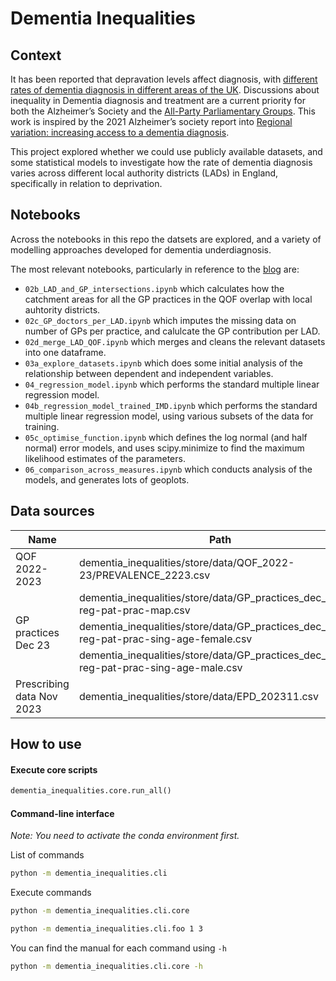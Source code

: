 # Dementia Inequalities

<!-- WARNING: THIS FILE WAS AUTOGENERATED! DO NOT EDIT! -->

## Context

It has been reported that depravation levels affect
diagnosis, with [different rates of dementia diagnosis in different
areas of the UK](https://dementiastatistics.org/about-dementia/maps/).
Discussions about inequality in Dementia diagnosis and treatment are a
current priority for both the Alzheimer’s Society and the [All-Party
Parliamentary
Groups](https://www.alzheimers.org.uk/about-us/policy-and-influencing/all-party-parliamentary-group-dementia).
This work is inspired by the 2021 Alzheimer’s society report into
[Regional variation: increasing access to a dementia
diagnosis](https://www.alzheimers.org.uk/sites/default/files/2021-09/regional_variations_increasing_access_to_diagnosis.pdf).

This project explored whether we could use publicly available datasets, and some statistical models to investigate how the rate of dementia diagnosis varies across different local authority districts (LADs) in England, specifically in relation to deprivation. 

## Notebooks

Across the notebooks in this repo the datsets are explored, and a variety of modelling approaches developed for dementia underdiagnosis. 

The most relevant notebooks, particularly in reference to the [blog]() are: 

* `02b_LAD_and_GP_intersections.ipynb` which calculates how the catchment areas for all the GP practices in the QOF overlap with local auhtority districts. 
* `02c_GP_doctors_per_LAD.ipynb` which imputes the missing data on number of GPs per practice, and calulcate the GP contribution per LAD.
* `02d_merge_LAD_QOF.ipynb` which merges and cleans the relevant datasets into one dataframe.
* `03a_explore_datasets.ipynb` which does some initial analysis of the relationship between dependent and independent variables. 
* `04_regression_model.ipynb` which performs the standard multiple linear regression model. 
* `04b_regression_model_trained_IMD.ipynb` which performs the standard multiple linear regression model, using various subsets of the data for training. 
* `05c_optimise_function.ipynb` which defines the log normal (and half normal) error models, and uses scipy.minimize to find the maximum likelihood estimates of the parameters. 
* `06_comparison_across_measures.ipynb` which conducts analysis of the models, and generates lots of geoplots. 


## Data sources

<table width="100%">
<thead>
<tr>
<th>
Name
</th>
<th>
Path
</th>
<th>
Source
</th>
</tr>
</thead>
<tbody>
<tr>
<td>
QOF 2022-2023
</td>
<td>
dementia_inequalities/store/data/QOF_2022-23/PREVALENCE_2223.csv
</td>
<td>
<a href="https://digital.nhs.uk/data-and-information/publications/statistical/quality-and-outcomes-framework-achievement-prevalence-and-exceptions-data" target="_blank">NHS
digital</a>
</td>
</tr>
<tr>
<td rowspan="3">
GP practices Dec 23
</td>
<td>
dementia_inequalities/store/data/GP_practices_dec_23/gp-reg-pat-prac-map.csv
</td>
<td rowspan="3">
<a href="https://digital.nhs.uk/data-and-information/publications/statistical/patients-registered-at-a-gp-practice/december-2023" target="_blank">NHS
digital</a>
</td>
</tr>
<tr>
<td>
dementia_inequalities/store/data/GP_practices_dec_23/gp-reg-pat-prac-sing-age-female.csv
</td>
</tr>
<tr>
<td>
dementia_inequalities/store/data/GP_practices_dec_23/gp-reg-pat-prac-sing-age-male.csv
</td>
</tr>
<tr>
<td>
Prescribing data Nov 2023
</td>
<td>
dementia_inequalities/store/data/EPD_202311.csv
</td>
<td>
<a href="https://opendata.nhsbsa.net/dataset/english-prescribing-data-epd" target="_blank">NHS
BSA</a>
</td>
</tr>
</tbody>
</table>

## How to use

#### Execute core scripts

``` python
dementia_inequalities.core.run_all()
```

#### Command-line interface

*Note: You need to activate the conda environment first.*

List of commands

``` bash
python -m dementia_inequalities.cli
```

Execute commands

``` bash
python -m dementia_inequalities.cli.core
```

``` bash
python -m dementia_inequalities.cli.foo 1 3
```

You can find the manual for each command using `-h`

``` bash
python -m dementia_inequalities.cli.core -h
```

